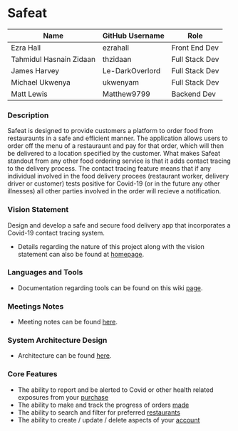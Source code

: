 # Safeat

| Name                    | GitHub Username | Role           |
| ----------------------- | --------------- | -------------- |
| Ezra Hall               | ezrahall        | Front End Dev  |
| Tahmidul Hasnain Zidaan | thzidaan        | Full Stack Dev |
| James Harvey            | Le-DarkOverlord | Full Stack Dev |
| Michael Ukwenya         | ukwenyam        | Full Stack Dev |
| Matt Lewis              | Matthew9799     | Backend Dev    |

### Description

Safeat is designed to provide customers a platform to order food from restauraunts in a safe and efficient manner. The application allows users to order off the menu of a restauraunt and pay for that order, which will then be delivered to a location specified by the customer. What makes Safeat standout from any other food ordering service is that it adds contact tracing to the delivery process. The contact tracing feature means that if any individual involved in the food delivery procees (restaurant worker, delivery driver or customer) tests positive for Covid-19 (or in the future any other illnesses) all other parties involved in the order will recieve a notification.

### Vision Statement

Design and develop a safe and secure food delivery app that incorporates a Covid-19 contact tracing system.

- Details regarding the nature of this project along with the vision statement can also be found at [homepage](https://github.com/ezrahall/Comp4350/wiki).

### Languages and Tools

- Documentation regarding tools can be found on this wiki [page](https://github.com/ezrahall/Comp4350/blob/main/documentation/TechnologyStack.md).

### Meetings Notes

- Meeting notes can be found [here](https://github.com/ezrahall/Comp4350/tree/main/documentation/meetingNotes).

### System Architecture Design

- Architecture can be found [here](https://github.com/ezrahall/Comp4350/wiki/Architecture).

### Core Features

- The ability to report and be alerted to Covid or other health related exposures from your [purchase](https://github.com/ezrahall/Comp4350/issues/8)
- The ability to make and track the progress of orders [made](https://github.com/ezrahall/Comp4350/issues/13)
- The ability to search and filter for preferred [restaurants](https://github.com/ezrahall/Comp4350/issues/21)
- The ability to create / update / delete aspects of your [account](https://github.com/ezrahall/Comp4350/issues/26)
